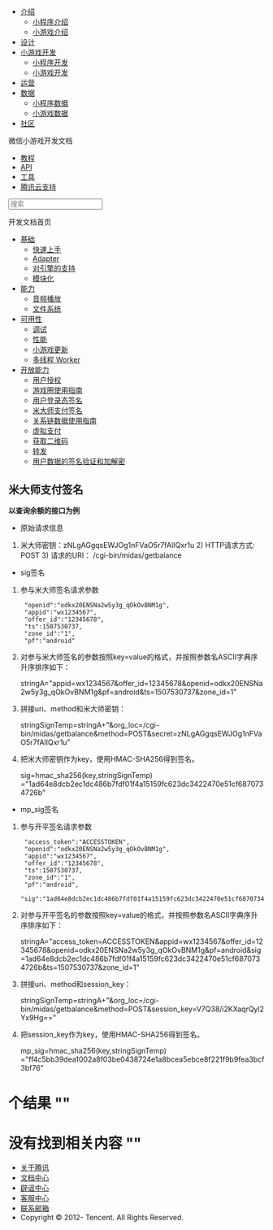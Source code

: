 <div class="book with-summary">

<div class="head">

<div class="head_box">

# [](javascript:; "_('微信公众平台 小程序')")

<div class="header_ctrls">

*   [介绍](javascript:;)
    *   [小程序介绍](https://mp.weixin.qq.com/debug/wxadoc/introduction/index.html)
    *   [小游戏介绍](https://mp.weixin.qq.com/debug/wxagame/introduction/index.html)
*   [设计](https://mp.weixin.qq.com/debug/wxadoc/design/index.html)
*   [小游戏开发](javascript:;)
    *   [小程序开发](https://mp.weixin.qq.com/debug/wxadoc/dev/index.html)
    *   [小游戏开发](https://mp.weixin.qq.com/debug/wxagame/dev/index.html)
*   [运营](https://mp.weixin.qq.com/debug/wxadoc/product/index.html)
*   [数据](javascript:;)
    *   [小程序数据](https://mp.weixin.qq.com/debug/wxadoc/analysis/index.html)
    *   [小游戏数据](https://mp.weixin.qq.com/debug/wxagame/analysis/index.html)
*   [社区](https://developers.weixin.qq.com/)

</div>

</div>

</div>

<div class="sub_nav_box">

<div class="sub_nav_inner">

<div class="book-summary-opr" id="js-book-summary-opr"><a class="book-summary-btn"></a></div>

<div class="top_sub_nav">

<div class="top_title_wap"><span class="icon_title icon_dev"></span>

微信小游戏开发文档

</div>

*   [教程](../../)
*   [API](../../document/render/canvas/wx.createCanvas.html)
*   [工具](../../devtools/devtools.html)
*   [腾讯云支持](../../qcloud/qcloud.html)

</div>

<div id="book-search-input" role="search">

<form><label for="search-input" class="search-icon" id="js-search-icon"></label><input type="text" id="search-input" name="search-input" placeholder="搜索"> </form>

</div>

</div>

</div>

<div class="book-summary">

<div class="book-summary-home" id="js-summary-home"><a><span class="icon_home_s icon_dev"></span><span class="s_title_2">开发文档首页</span></a></div>

<nav role="navigation">

*   [基础](../../)
    *   [快速上手](../../)
    *   [Adapter](../base/adapter.html)
    *   [对引擎的支持](../base/engine.html)
    *   [模块化](../base/module.html)
*   [能力](../ability/audio.html)
    *   [音频播放](../ability/audio.html)
    *   [文件系统](../ability/file-system.html)
*   [可用性](../usability/debug.html)
    *   [调试](../usability/debug.html)
    *   [性能](../usability/performance.html)
    *   [小游戏更新](../usability/update.html)
    *   [多线程 Worker](../usability/worker.html)
*   [开放能力](authorize.html)
    *   [用户授权](authorize.html)
    *   [游戏圈使用指南](game-club.html)
    *   [用户登录态签名](http-signature.html)
    *   [米大师支付签名](midas-signature.html)
    *   [关系链数据使用指南](open-data.html)
    *   [虚拟支付](payment.html)
    *   [获取二维码](qrcode.html)
    *   [转发](share.html)
    *   [用户数据的签名验证和加解密](signature.html)

</nav>

</div>

<div class="book-body">

<div class="body-inner">

<div class="page-wrapper" tabindex="-1" role="main">

<div class="page-inner">

<div id="book-search-results">

<div class="search-noresults">

<section class="normal markdown-section">

## 米大师支付签名

**以查询余额的接口为例**

*   原始请求信息

1) 米大师密钥：zNLgAGgqsEWJOg1nFVaO5r7fAlIQxr1u 2) HTTP请求方式: POST 3) 请求的URI： /cgi-bin/midas/getbalance

*   sig签名

1) 参与米大师签名请求参数

        "openid":"odkx20ENSNa2w5y3g_qOkOvBNM1g",
        "appid":"wx1234567",
        "offer_id":"12345678",
        "ts":1507530737,
        "zone_id":"1",
        "pf":"android"

2) 对参与米大师签名的参数按照key=value的格式，并按照参数名ASCII字典序升序排序如下：

    stringA="appid=wx1234567&offer_id=12345678&openid=odkx20ENSNa2w5y3g_qOkOvBNM1g&pf=android&ts=1507530737&zone_id=1"

3) 拼接uri、method和米大师密钥：

    stringSignTemp=stringA+"&org_loc=/cgi-bin/midas/getbalance&method=POST&secret=zNLgAGgqsEWJOg1nFVaO5r7fAlIQxr1u"

4) 把米大师密钥作为key，使用HMAC-SHA256得到签名。

    sig=hmac_sha256(key,stringSignTemp)
       ="1ad64e8dcb2ec1dc486b7fdf01f4a15159fc623dc3422470e51cf6870734726b"

*   mp_sig签名

1) 参与开平签名请求参数

        "access_token":"ACCESSTOKEN",
        "openid":"odkx20ENSNa2w5y3g_qOkOvBNM1g",
        "appid":"wx1234567",
        "offer_id":"12345678",
        "ts":1507530737,
        "zone_id":"1",
        "pf":"android",
        "sig":"1ad64e8dcb2ec1dc486b7fdf01f4a15159fc623dc3422470e51cf6870734726b"

2) 对参与开平签名的参数按照key=value的格式，并按照参数名ASCII字典序升序排序如下：

    stringA="access_token=ACCESSTOKEN&appid=wx1234567&offer_id=12345678&openid=odkx20ENSNa2w5y3g_qOkOvBNM1g&pf=android&sig=1ad64e8dcb2ec1dc486b7fdf01f4a15159fc623dc3422470e51cf6870734726b&ts=1507530737&zone_id=1"

3) 拼接uri、method和session_key：

    stringSignTemp=stringA+"&org_loc=/cgi-bin/midas/getbalance&method=POST&session_key=V7Q38/i2KXaqrQyl2Yx9Hg=="

4) 把session_key作为key，使用HMAC-SHA256得到签名。

    mp_sig=hmac_sha256(key,stringSignTemp)
          ="ff4c5bb39dea1002a8f03be0438724e1a8bcea5ebce8f221f9b9fea3bcf3bf76"

</section>

</div>

<div class="search-results">

<div class="has-results">

# <span class="search-results-count"></span>个结果 "<span class="search-query"></span>"

</div>

<div class="no-results">

# 没有找到相关内容 "<span class="search-query"></span>"

</div>

</div>

</div>

</div>

</div>

<div class="foot" id="footer">

*   [关于腾讯](http://www.tencent.com/zh-cn/index.shtml)
*   [文档中心](https://mp.weixin.qq.com/debug/wxadoc/introduction/index.html?t=1484641676)
*   [辟谣中心](https://mp.weixin.qq.com/cgi-bin/opshowpage?action=dispelinfo&lang=zh_CN&begin=1&count=9)
*   [客服中心](http://kf.qq.com/faq/120911VrYVrA1509086vyumm.html)
*   [联系邮箱](mailto:weixinmp@qq.com)
*   Copyright © 2012-<span id="s_copyright_year"></span> Tencent. All Rights Reserved.

</div>

</div>

[](http-signature.html)[](open-data.html)</div>

</div>